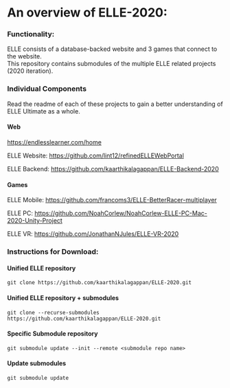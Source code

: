 # An overview of ELLE-2020:

### Functionality:
ELLE consists of a database-backed website and 3 games that connect to the website. <br /> 
This repository contains submodules of the multiple ELLE related projects (2020 iteration).

### Individual Components
Read the readme of each of these projects to gain a better understanding of ELLE Ultimate as a whole.

#### Web
https://endlesslearner.com/home

ELLE Website:
https://github.com/lint12/refinedELLEWebPortal

ELLE Backend:
https://github.com/kaarthikalagappan/ELLE-Backend-2020

#### Games
ELLE Mobile:
https://github.com/francoms3/ELLE-BetterRacer-multiplayer

ELLE PC:
https://github.com/NoahCorlew/NoahCorlew-ELLE-PC-Mac-2020-Unity-Project

ELLE VR:
https://github.com/JonathanNJules/ELLE-VR-2020

### Instructions for Download:
#### Unified ELLE repository
`git clone https://github.com/kaarthikalagappan/ELLE-2020.git`
#### Unified ELLE repository + submodules
`git clone --recurse-submodules https://github.com/kaarthikalagappan/ELLE-2020.git`
#### Specific Submodule repository
`git submodule update --init --remote <submodule repo name>`
#### Update submodules
`git submodule update`


